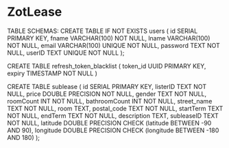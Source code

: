 # ZotLease


TABLE SCHEMAS:
CREATE TABLE IF NOT EXISTS users (
     id SERIAL PRIMARY KEY,
     fname VARCHAR(100) NOT NULL,
     lname VARCHAR(100) NOT NULL,
     email VARCHAR(100) UNIQUE NOT NULL,
     password TEXT NOT NULL,
     userID TEXT UNIQUE NOT NULL
   );

CREATE TABLE refresh_token_blacklist (
    token_id UUID PRIMARY KEY,
    expiry TIMESTAMP NOT NULL
)

CREATE TABLE sublease (
        id SERIAL PRIMARY KEY,
        listerID TEXT NOT NULL,
        price DOUBLE PRECISION NOT NULL,
        gender TEXT NOT NULL,
        roomCount INT NOT NULL,
        bathroomCount INT NOT NULL,
        street_name TEXT NOT NULL,
        room TEXT,
        postal_code TEXT NOT NULL,
        startTerm TEXT NOT NULL,
        endTerm TEXT NOT NULL,
        description TEXT,
        subleaseID TEXT NOT NULL,
        latitude DOUBLE PRECISION CHECK (latitude BETWEEN -90 AND 90),
        longitude DOUBLE PRECISION CHECK (longitude BETWEEN -180 AND 180)
        );
